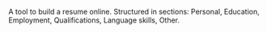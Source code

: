 A tool to build a resume online. Structured in sections: Personal, Education, Employment, Qualifications, Language skills, Other.